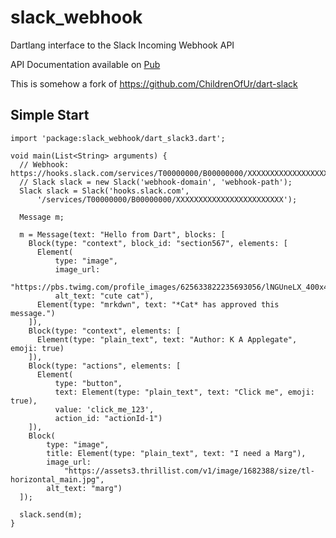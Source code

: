 # slack_webhook

Dartlang interface to the Slack Incoming Webhook API

API Documentation available on [Pub](https://github.com/devanced/dart-slack3)

This is somehow a fork of https://github.com/ChildrenOfUr/dart-slack

## Simple Start
```
import 'package:slack_webhook/dart_slack3.dart';

void main(List<String> arguments) {
  // Webhook: https://hooks.slack.com/services/T00000000/B00000000/XXXXXXXXXXXXXXXXXXXXXXXX
  // Slack slack = new Slack('webhook-domain', 'webhook-path');
  Slack slack = Slack('hooks.slack.com',
      '/services/T00000000/B00000000/XXXXXXXXXXXXXXXXXXXXXXXX');

  Message m;

  m = Message(text: "Hello from Dart", blocks: [
    Block(type: "context", block_id: "section567", elements: [
      Element(
          type: "image",
          image_url:
              "https://pbs.twimg.com/profile_images/625633822235693056/lNGUneLX_400x400.jpg",
          alt_text: "cute cat"),
      Element(type: "mrkdwn", text: "*Cat* has approved this message.")
    ]),
    Block(type: "context", elements: [
      Element(type: "plain_text", text: "Author: K A Applegate", emoji: true)
    ]),
    Block(type: "actions", elements: [
      Element(
          type: "button",
          text: Element(type: "plain_text", text: "Click me", emoji: true),
          value: 'click_me_123',
          action_id: "actionId-1")
    ]),
    Block(
        type: "image",
        title: Element(type: "plain_text", text: "I need a Marg"),
        image_url:
            "https://assets3.thrillist.com/v1/image/1682388/size/tl-horizontal_main.jpg",
        alt_text: "marg")
  ]);

  slack.send(m);
}

```
